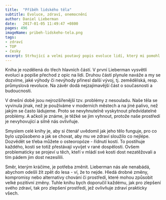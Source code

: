 ```yaml
---
title:  "Příběh lidského těla"
subtitle: Evoluce, zdraví, onemocnění
author: Daniel Lieberman
date:   2017-01-05 11:49:47 +0800
pages: 496
imageName: pribeh-lidskeho-tela.png
tags:
- zdraví
- TOP
- česky
excerpt: Strhující a velmi poutavý popis evoluce lidí, který mi pomohl pochopit souvislosti tam, kde by mě dřív ani nenapadlo hledat.
---
```

Kniha je rozdělená do třech hlavních částí. V první Lieberman vysvětlí evoluci a popíše přechod z opic na lidi. Druhou částí plynule naváže a my se dozvíme, jaké výhody či nevýhody přinesl další vývoj, tj. zemědělská, resp. průmyslová revoluce. Na závěr  dodá nejzajímavější část o současnosti a budoucnosti.

V dnešní době jsou nejrozšířenější tzv. problémy z nesouladu. Naše těla se vyvinula jinak, než je používáme v moderních městech a na jiné palivo, než jakým se často ládujeme. Proto se nevyhnutelně vyskytnout předvídatelné problémy. A ačkoli je známe, je těžké se jim vyhnout, protože naše prostředí je nevyhovující a silně nás ovlivňuje.

Smyslem celé knihy je, aby si čtenář uvědomil jak jeho tělo funguje, pro co bylo uzpůsobeno a jak se chovat, aby mu ve zdraví sloužilo co nejlépe. Dozvědět se třeba můžete o osteoropóze - řídnutí kostí. To postihuje každého, kosti se totiž přestávají vyvíjet v rané dospělosti. Ovšem problematicky se projeví u těch, kteří v mládí své kosti dost nezatěžovali a tím pádem jim dost nezesílili.

Směr, kterým kráčíme, je potřeba změnit. Lieberman nás ale nenabádá, abychom odešli žít zpět do lesa - ví, že to nejde. Hledá drobné změny, kompromisy nebo alternativy chování či prostředí, které mohou způsobit velké pozitivní změny. Tuhle knihu bych doporučil každému, jak pro zlepšení svého zdraví, tak pro zlepšení prostředí, jež ovlivňuje zdraví prakticky všech.